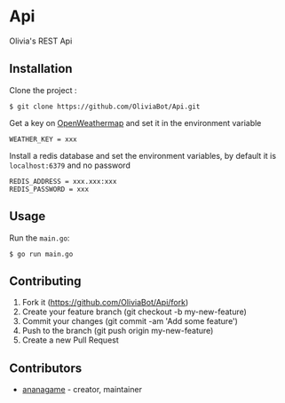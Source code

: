 # Api

Olivia's REST Api 

## Installation

Clone the project :

```
$ git clone https://github.com/OliviaBot/Api.git
```

Get a key on [OpenWeathermap](https://www.openweathermap.org/) and set it in the environment variable

```
WEATHER_KEY = xxx
```

Install a redis database and set the environment variables, by default it is `localhost:6379` and no password

```
REDIS_ADDRESS = xxx.xxx:xxx
REDIS_PASSWORD = xxx
```

## Usage

Run the `main.go`: 

```
$ go run main.go
```

## Contributing

1. Fork it (https://github.com/OliviaBot/Api/fork)
2. Create your feature branch (git checkout -b my-new-feature)
3. Commit your changes (git commit -am 'Add some feature')
4. Push to the branch (git push origin my-new-feature)
5. Create a new Pull Request

## Contributors

- [ananagame](https://github.com/ananagame) - creator, maintainer

